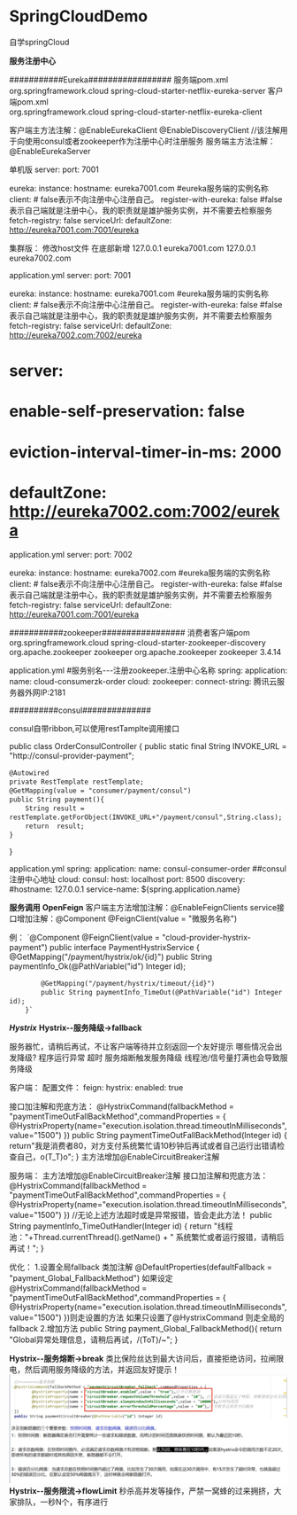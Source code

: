 # SpringCloudDemo
自学springCloud


**************************************************服务注册中心**************************************************


###########Eureka#################
服务端pom.xml
       <!--eureka-server-->
        <dependency>
            <groupId>org.springframework.cloud</groupId>
            <artifactId>spring-cloud-starter-netflix-eureka-server</artifactId>
        </dependency>
 客户端pom.xml     
        <dependency>
            <groupId>org.springframework.cloud</groupId>
            <artifactId>spring-cloud-starter-netflix-eureka-client</artifactId>
        </dependency>    
        
  客户端主方法注解：@EnableEurekaClient
                  @EnableDiscoveryClient  //该注解用于向使用consul或者zookeeper作为注册中心时注册服务
  服务端主方法注解：@EnableEurekaServer
        
        
单机版
server:
  port: 7001

eureka:
  instance:
    hostname: eureka7001.com        #eureka服务端的实例名称
  client:
       #  false表示不向注册中心注册自己。
     register-with-eureka: false
       #false表示自己端就是注册中心，我的职责就是雄护服务实例，并不需要去检察服务
     fetch-registry: false
     serviceUrl:
       defaultZone: http://eureka7001.com:7001/eureka


集群版：
修改host文件
在底部新增
127.0.0.1        eureka7001.com
127.0.0.1        eureka7002.com

application.yml
server:
  port: 7001

eureka:
  instance:
    hostname: eureka7001.com        #eureka服务端的实例名称
  client:
       #  false表示不向注册中心注册自己。
     register-with-eureka: false
       #false表示自己端就是注册中心，我的职责就是雄护服务实例，并不需要去检察服务
     fetch-registry: false
     serviceUrl:
       defaultZone: http://eureka7002.com:7002/eureka
#  server:
#    enable-self-preservation: false
#    eviction-interval-timer-in-ms: 2000
#       defaultZone: http://eureka7002.com:7002/eureka
application.yml
server:
  port: 7002

eureka:
  instance:
    hostname: eureka7002.com        #eureka服务端的实例名称
  client:
    #  false表示不向注册中心注册自己。
    register-with-eureka: false
    #false表示自己端就是注册中心，我的职责就是雄护服务实例，并不需要去检察服务
    fetch-registry: false
    serviceUrl:
      defaultZone: http://eureka7001.com:7001/eureka
      
      
      
      
      
      
###########zookeeper#################
消费者客户端pom
       <dependency>
            <groupId>org.springframework.cloud</groupId>
            <artifactId>spring-cloud-starter-zookeeper-discovery</artifactId>
            <!--先排除自带的zookeeper3.5.3-->
            <exclusions>
                <exclusion>
                    <groupId>org.apache.zookeeper</groupId>
                    <artifactId>zookeeper</artifactId>
                </exclusion>
            </exclusions>
        </dependency>
        <!--添加zookeeper3.4.9版本-->
        <dependency>
            <groupId>org.apache.zookeeper</groupId>
            <artifactId>zookeeper</artifactId>
            <version>3.4.14</version>
        </dependency>
        <dependency>
        
        
        
        
        
        
        
        
application.yml
#服务别名---注册zookeeper.注册中心名称
spring:
  application:
    name: cloud-consumerzk-order
  cloud:
    zookeeper:
      connect-string: 腾讯云服务器外网IP:2181
      
      
      
      
      
      
 ##########consul##############
 
 consul自带ribbon,可以使用restTamplte调用接口
 
 public class OrderConsulController {
    public static final String INVOKE_URL = "http://consul-provider-payment";

    @Autowired
    private RestTemplate restTemplate;
    @GetMapping(value = "consumer/payment/consul")
    public String payment(){
        String result = restTemplate.getForObject(INVOKE_URL+"/payment/consul",String.class);
        return  result;
    }
}

application.yml
 spring:
  application:
    name: consul-consumer-order
  ##consul注册中心地址
  cloud:
    consul:
      host: localhost
      port: 8500
      discovery:
        #hostname: 127.0.0.1
        service-name: ${spring.application.name}

**********服务调用**********
**OpenFeign**
客户端主方法增加注解：@EnableFeignClients
                service接口增加注解：@Component
                                                            @FeignClient(value = "微服务名称")

例：
        `@Component
        @FeignClient(value = "cloud-provider-hystrix-payment")
        public interface PaymentHystrixService {
            @GetMapping("/payment/hystrix/ok/{id}")
            public String paymentInfo_Ok(@PathVariable("id") Integer id);
        
            @GetMapping("/payment/hystrix/timeout/{id}")
            public String paymentInfo_TimeOut(@PathVariable("id") Integer id);
        }`






***********************************Hystrix***********************************
**Hystrix--服务降级->fallback**

服务器忙，请稍后再试，不让客户端等待并立刻返回一个友好提示
哪些情况会出发降级?
程序运行异常
超时
服务熔断触发服务降级
线程池/信号量打满也会导致服务降级

客户端：
配置文件：
feign:
    hystrix:
        enabled: true


接口加注解和兜底方法：
@HystrixCommand(fallbackMethod = "paymentTimeOutFallBackMethod",commandProperties = {
@HystrixProperty(name="execution.isolation.thread.timeoutInMilliseconds",value="1500")
})
public String paymentTimeOutFallBackMethod(Integer id) {
return"我是消费者80，对方支付系统繁忙请10秒钟后再试或者自己运行出错请检查自己，o(T_T)o";
}
主方法增加@EnableCircuitBreaker注解

服务端：
主方法增加@EnableCircuitBreaker注解
接口加注解和兜底方法：
@HystrixCommand(fallbackMethod = "paymentTimeOutFallBackMethod",commandProperties = {
@HystrixProperty(name="execution.isolation.thread.timeoutInMilliseconds",value="1500")
})
//无论上述方法超时或是异常报错，皆会走此方法！
public String paymentInfo_TimeOutHandler(Integer id) 
{
        return "线程池："+Thread.currentThread().getName() + "   系统繁忙或者运行报错，请稍后再试！";
    }


优化：
    1.设置全局fallback
类加注解
@DefaultProperties(defaultFallback = "payment_Global_FallbackMethod")
如果设定
@HystrixCommand(fallbackMethod = "paymentTimeOutFallBackMethod",commandProperties = {
@HystrixProperty(name="execution.isolation.thread.timeoutInMilliseconds",value="1500")
})则走设置的方法
如果只设置了@HystrixCommand
则走全局的fallback
    2.增加方法
        public String payment_Global_FallbackMethod(){
             return "Global异常处理信息，请稍后再试，/(ToT)/~";
        }


**Hystrix--服务熔断->break**
类比保险丝达到最大访问后，直接拒绝访问，拉闸限电，然后调用服务降级的方法，并返回友好提示！
![img.png](img.png)
**Hystrix--服务限流->flowLimit**
秒杀高并发等操作，严禁一窝蜂的过来拥挤，大家排队，一秒N个，有序进行
